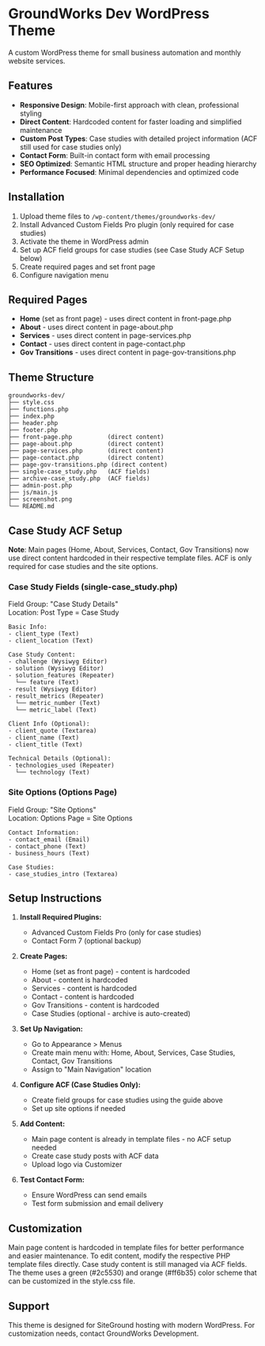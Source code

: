 # GroundWorks Dev WordPress Theme

A custom WordPress theme for small business automation and monthly website services.

## Features

- **Responsive Design**: Mobile-first approach with clean, professional styling
- **Direct Content**: Hardcoded content for faster loading and simplified maintenance
- **Custom Post Types**: Case studies with detailed project information (ACF still used for case studies only)
- **Contact Form**: Built-in contact form with email processing
- **SEO Optimized**: Semantic HTML structure and proper heading hierarchy
- **Performance Focused**: Minimal dependencies and optimized code

## Installation

1. Upload theme files to `/wp-content/themes/groundworks-dev/`
2. Install Advanced Custom Fields Pro plugin (only required for case studies)
3. Activate the theme in WordPress admin
4. Set up ACF field groups for case studies (see Case Study ACF Setup below)
5. Create required pages and set front page
6. Configure navigation menu

## Required Pages

- **Home** (set as front page) - uses direct content in front-page.php
- **About** - uses direct content in page-about.php
- **Services** - uses direct content in page-services.php
- **Contact** - uses direct content in page-contact.php
- **Gov Transitions** - uses direct content in page-gov-transitions.php

## Theme Structure

```
groundworks-dev/
├── style.css
├── functions.php
├── index.php
├── header.php
├── footer.php
├── front-page.php          (direct content)
├── page-about.php          (direct content)
├── page-services.php       (direct content)
├── page-contact.php        (direct content)
├── page-gov-transitions.php (direct content)
├── single-case_study.php   (ACF fields)
├── archive-case_study.php  (ACF fields)
├── admin-post.php
├── js/main.js
├── screenshot.png
└── README.md
```

## Case Study ACF Setup

**Note**: Main pages (Home, About, Services, Contact, Gov Transitions) now use direct content hardcoded in their respective template files. ACF is only required for case studies and the site options.

### Case Study Fields (single-case_study.php)
Field Group: "Case Study Details"  
Location: Post Type = Case Study

```
Basic Info:
- client_type (Text)
- client_location (Text)

Case Study Content:
- challenge (Wysiwyg Editor)
- solution (Wysiwyg Editor)
- solution_features (Repeater)
  └── feature (Text)
- result (Wysiwyg Editor)
- result_metrics (Repeater)
  └── metric_number (Text)
  └── metric_label (Text)

Client Info (Optional):
- client_quote (Textarea)
- client_name (Text)
- client_title (Text)

Technical Details (Optional):
- technologies_used (Repeater)
  └── technology (Text)
```

### Site Options (Options Page)
Field Group: "Site Options"  
Location: Options Page = Site Options

```
Contact Information:
- contact_email (Email)
- contact_phone (Text)
- business_hours (Text)

Case Studies:
- case_studies_intro (Textarea)
```

## Setup Instructions

1. **Install Required Plugins:**
   - Advanced Custom Fields Pro (only for case studies)
   - Contact Form 7 (optional backup)

2. **Create Pages:**
   - Home (set as front page) - content is hardcoded
   - About - content is hardcoded
   - Services - content is hardcoded
   - Contact - content is hardcoded
   - Gov Transitions - content is hardcoded
   - Case Studies (optional - archive is auto-created)

3. **Set Up Navigation:**
   - Go to Appearance > Menus
   - Create main menu with: Home, About, Services, Case Studies, Contact, Gov Transitions
   - Assign to "Main Navigation" location

4. **Configure ACF (Case Studies Only):**
   - Create field groups for case studies using the guide above
   - Set up site options if needed

5. **Add Content:**
   - Main page content is already in template files - no ACF setup needed
   - Create case study posts with ACF data
   - Upload logo via Customizer

6. **Test Contact Form:**
   - Ensure WordPress can send emails
   - Test form submission and email delivery

## Customization

Main page content is hardcoded in template files for better performance and easier maintenance. To edit content, modify the respective PHP template files directly. Case study content is still managed via ACF fields. The theme uses a green (#2c5530) and orange (#ff6b35) color scheme that can be customized in the style.css file.

## Support

This theme is designed for SiteGround hosting with modern WordPress. For customization needs, contact GroundWorks Development.